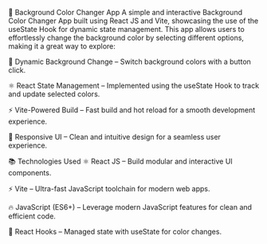 🎨 Background Color Changer App
A simple and interactive Background Color Changer App built using React JS and Vite, showcasing the use of the useState Hook for dynamic state management. This app allows users to effortlessly change the background color by selecting different options, making it a great way to explore:

🌈 Dynamic Background Change – Switch background colors with a button click.

⚛️ React State Management – Implemented using the useState Hook to track and update selected colors.

⚡️ Vite-Powered Build – Fast build and hot reload for a smooth development experience.

🎨 Responsive UI – Clean and intuitive design for a seamless user experience.

📚 Technologies Used
⚛️ React JS – Build modular and interactive UI components.

⚡️ Vite – Ultra-fast JavaScript toolchain for modern web apps.

🔥 JavaScript (ES6+) – Leverage modern JavaScript features for clean and efficient code.

🧠 React Hooks – Managed state with useState for color changes.

